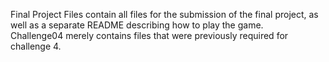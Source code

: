 Final Project Files contain all files for the submission of the final project, as well as a separate README describing how to play the game.  
Challenge04 merely contains files that were previously required for challenge 4.
